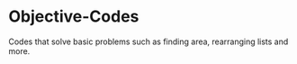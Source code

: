 # Objective-Codes
Codes that solve basic problems such as finding area, rearranging lists and more. 
